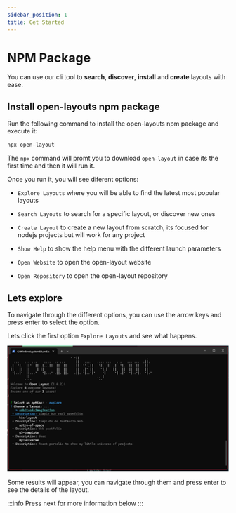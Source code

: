 ```yaml
---
sidebar_position: 1
title: Get Started
---
```


# NPM Package

You can use our cli tool to **search**, **discover**, **install** and **create** layouts with ease.

## Install open-layouts npm package


Run the following command to install the open-layouts npm package and execute it:

```bash
npx open-layout
```

The `npx` command will promt you to download `open-layout` in case its the first time and then it will run it.

Once you run it, you will see diferent options:

- `Explore Layouts` where you will be able to find the latest most popular layouts
- `Search Layouts` to search for a specific layout, or discover new ones
- `Create Layout` to create a new layout from scratch, its focused for nodejs projects but will work for any project

- `Show Help` to show the help menu with the different launch parameters
- `Open Website` to open the open-layout website
- `Open Repository` to open the open-layout repository

## Lets explore

To navigate through the different options, you can use the arrow keys and press enter to select the option.

Lets click the first option `Explore Layouts` and see what happens.

![npm-explore](./img/npm-explore.png)

Some results will appear, you can navigate through them and press enter to see the details of the layout.

:::info
Press next for more information below
:::